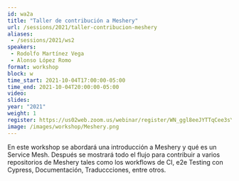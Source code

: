 ```yaml
---
id: wa2a
title: "Taller de contribución a Meshery"
url: /sessions/2021/taller-contribucion-meshery
aliases:
 - /sessions/2021/ws2
speakers:
 - Rodolfo Martínez Vega
 - Alonso López Romo
format: workshop
block: w
time_start: 2021-10-04T17:00:00-05:00
time_end: 2021-10-04T20:00:00-05:00
video:
slides:
year: "2021"
weight: 1
register: https://us02web.zoom.us/webinar/register/WN_ggl8eeJYTTqCee3sYm-Zlg
image: /images/workshop/Meshery.png
---
```


En este workshop se abordará una introducción a Meshery y qué es un Service Mesh. Después se mostrará todo el flujo para contribuir a varios repositorios de Meshery tales como los workflows de CI, e2e Testing con Cypress, Documentación, Traduccciones, entre otros.
